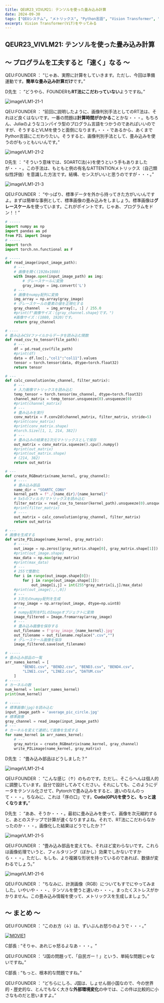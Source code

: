 ```yaml
---
title: QEUR23_VIVLM21: テンソルを使った畳み込み計算
date: 2024-09-30
tags: ["QEUシステム", "メトリックス", "Python言語", "Vision Transformer", "LLM", "データセット", "Fine-tuning", "Vision language Model"]
excerpt: Vision Transformer(ViT)をやってみる
---
```


## QEUR23_VIVLM21: テンソルを使った畳み込み計算

## ～ プログラムを工夫すると「速く」なる ～

QEU:FOUNDER ： “じゃあ、実際に計算をしていきます。ただし、今回は準備運動です。**簡単な畳み込み計算だけ**です。”

D先生 ： “どうやら、FOUNDERも**RT法にこだわっていない**ようですね。”

![imageVLM1-21-1](/2024-09-30-QEUR23_VIVLM21/imageVLM1-21-1.jpg)

QEU:FOUNDER ： “前回に説明したように、画像判別手法としてのRT法は、それほど良くはないです。一番の問題は**計算時間がかかる**ことかな・・・。もちろん、Juliaのようなコンパイラ型のプログラム言語をつかうのであればいいのですが、そうするとVLMを使うと面倒になります。・・・であるから、あくまでPython言語にこだわりたい。そうすると、画像判別手法として、畳み込みを使うのがもっともいいんです。”

![imageVLM1-21-2](/2024-09-30-QEUR23_VIVLM21/imageVLM1-21-2.jpg)

D先生 ： “そういう意味では、SOARTC法(↓)を使うという手もありましたが・・・。この手法は、もともと例の有名なATTENTIONメトリックス（自己類似性評価）を意識した方法です。結構、センスがいいと思うのですが・・・。”

![imageVLM1-21-3](/2024-09-30-QEUR23_VIVLM21/imageVLM1-21-3.jpg)

QEU:FOUNDER ： “やっぱり、標準データを外から持ってきた方がいいんですよ。まずは簡単な事例として、標準画像の畳み込みをしましょう。標準画像は**グレースケール**を使っています。これがポイントです。じゃあ、プログラムをドン！！”

```python
# -----
import numpy as np
import pandas as pd
from PIL import Image
# -----
import torch
import torch.nn.functional as F

# -----
def read_image(input_image_path):
    # ---
    # 画像を開く(1920x1080)
    with Image.open(input_image_path) as img:
        # グレースケールに変換
        gray_image = img.convert('L')
    # ---
    # 画像をnumpy配列に変換
    img_array = np.array(gray_image)
    # グレースケールの要素の値を正規化する
    gray_channel   = img_array[:, :] / 255.0
    #print(f"画像サイズ：{gray_channel.shape}です。")
    #画像サイズ：(1080, 1920)です。
    return gray_channel

# ----
# 畳み込みCSVファイルからデータを読み込む関数
def read_csv_to_tensor(file_path):
    # ---
    df = pd.read_csv(file_path)
    #print(df)
    data = df.loc[:,"col1":"col11"].values
    tensor = torch.tensor(data, dtype=torch.float32)
    return tensor

# ---
def calc_convolution(mx_channel, filter_matrix):
    # ---
    # 入力画像マトリックスを読み込む
    temp_tensor = torch.tensor(mx_channel, dtype=torch.float32)
    channel_matrix = temp_tensor.unsqueeze(0).unsqueeze(0)
    #print(channel_matrix)
    # ---
    # 畳み込みを実行
    conv_matrix = F.conv2d(channel_matrix, filter_matrix, stride=5)
    #print(conv_matrix)
    #print(conv_matrix.shape)
    #torch.Size([1, 1, 214, 382])
    # ---
    # 畳み込みの結果を2次元マトリックスとして保存
    out_matrix = conv_matrix.squeeze().cpu().numpy()
    #print(out_matrix)
    #print(out_matrix.shape)
    # (214, 382)
    return out_matrix

# ---
def create_RGBmatrix(name_kernel, gray_channel):
    # ----
    # 畳み込み部品
    name_dir = "SOARTC_CONV"
    kernel_path = f"./{name_dir}/{name_kernel}"    
    # 5x5のフィルタ/マトリックスを読み込む
    filter_matrix = read_csv_to_tensor(kernel_path).unsqueeze(0).unsqueeze(0)
    #print(filter_matrix)
    # ----
    out_matrix = calc_convolution(gray_channel, filter_matrix)
    return out_matrix

# ---
# 画像を生成する
def write_PILimage(name_kernel, gray_matrix):
    # -----
    out_image = np.zeros([gray_matrix.shape[0], gray_matrix.shape[1]])
    #print(out_image.shape)
    max_data = np.max(gray_matrix)
    #print(max_data)
    # ---
    # 255で整数化
    for i in range(out_image.shape[0]):
        for j in range(out_image.shape[1]):
            out_image[i,j] = int(255*gray_matrix[i,j]/max_data)
    #print(out_image[:,:,0])
    # ---
    # 3次元のnumpy配列を生成 
    array_image = np.array(out_image, dtype=np.uint8)
    # ---
    # numpy配列をPILのImageオブジェクトに変換
    image_filtered = Image.fromarray(array_image)
    # ---
    # 畳み込み画像を保存する
    out_filename = f'gray_image_{name_kernel}.jpg'
    out_filename = out_filename.replace(".csv","")
    # グレースケール画像を保存
    image_filtered.save(out_filename)

# -----
# 畳み込み部品の一覧
arr_names_kernel = [
        "BEND1.csv", "BEND2.csv", "BEND3.csv", "BEND4.csv", 
        "LINE1.csv", "LINE2.csv", "DATUM.csv"
    ]
# -----
# カーネルの数
num_kernel = len(arr_names_kernel)
print(num_kernel)

# -----
# 標準画像(jpg)を読み込む
input_image_path = 'average_pic_circle.jpg'
# 標準画像
gray_channel = read_image(input_image_path)
# ---
# カーネルを変えて連続して画像を生成する
for name_kernel in arr_names_kernel:
    # ---
    gray_matrix = create_RGBmatrix(name_kernel, gray_channel)
    write_PILimage(name_kernel, gray_matrix)

```

D先生 ： “畳み込み部品はどうしました？”

![imageVLM1-21-4](/2024-09-30-QEUR23_VIVLM21/imageVLM1-21-4.jpg)

QEU:FOUNDER ： “こんな感じ（↑）のものです。ただし、そこらへんは個人的に調整しています。自分で設計してみてください。それにしても、このようにデータをテンソル化させて、Pytorchで畳み込みをすると、速いのなんのって・・・。ちなみに、これは「序の口」です。**Cuda(GPU)を使うと、もっと速くなります。**”

D先生 ： “ああ、そうか・・・。最初に畳み込みを使って、画像を次元縮約すると、あとのステップで計算が速くなりますよね。それで、RT法にこだわらなかったのか・・・。画像化した結果はどうでしたか？”

![imageVLM1-21-5](/2024-09-30-QEUR23_VIVLM21/imageVLM1-21-5.jpg)

QEU:FOUNDER ： “畳み込み部品を変えても、それほど変わらないです。これらは画像処理でいうと、フィルタリング（ぼかし）効果でしかないですから・・・。ただし、もしも、より複雑な形状を持っているのであれば、数値が変わるでしょう。”

![imageVLM1-21-6](/2024-09-30-QEUR23_VIVLM21/imageVLM1-21-6.jpg)

QEU:FOUNDER  ： “ちなみに、計測画像（RGB）についてもすでにやってみました。いやいや・・・、テンソルを使うと速いわ・・・。まったくストレスがかかりません。この畳み込み情報を使って、メトリックスを生成しましょう。”


## ～ まとめ ～

QEU:FOUNDER ： “このお方（↓）は、ずいぶんお怒りのようで・・・。”

[![MOVIE1](http://img.youtube.com/vi/mhiq07elGQ4/0.jpg)](http://www.youtube.com/watch?v=mhiq07elGQ4 "音声メモがわり")

C部長 : “そりゃ、あれじゃ怒るよなあ・・・。“

QEU:FOUNDER ： “J国の問題って、「自民ガー！」という、単純な問題じゃないですね。”

C部長 : “もっと、根本的な問題ですね。”

QEU:FOUNDER ： “どちらにしろ、J国は、しょせん弱小国なので、今の世界的・歴史的な、とんでもなく大きな**外部環境変化**の中では、この件は比較的に小さなものだと思いますよ。”
